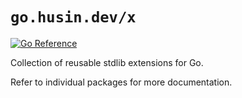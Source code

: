 # `go.husin.dev/x`

[![Go Reference](https://pkg.go.dev/badge/go.husin.dev/x.svg)](https://pkg.go.dev/go.husin.dev/x)

Collection of reusable stdlib extensions for Go.

Refer to individual packages for more documentation.

